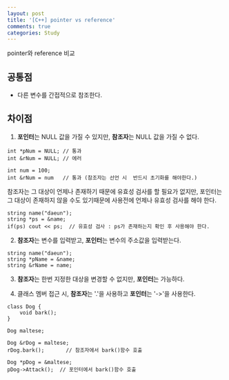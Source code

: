 ```yaml
---
layout: post
title: '[C++] pointer vs reference'
comments: true
categories: Study
---
```

pointer와 reference 비교  

## 공통점  
- 다른 변수를 간접적으로 참조한다.

## 차이점  
1. **포인터**는 NULL 값을 가질 수 있지만, **참조자**는 NULL 값을 가질 수 없다.  

```
int *pNum = NULL; // 통과
int &rNum = NULL; // 에러

int num = 100;
int &rNum = num   // 통과 (참조자는 선언 시  반드시 초기화를 해야한다.)
```

참조자는 그 대상이 언제나 존재하기 때문에 유효성 검사를 할 필요가 없지만, 포인터는 그 대상이 존재하지 않을 수도 있기때문에 사용전에 언제나 유효성 검사를 해야 한다.

```
string name("daeun");
string *ps = &name;
if(ps) cout << ps;  // 유효성 검사 : ps가 존재하는지 확인 후 사용해야 한다.
```

2. **참조자**는 변수를 입력받고, **포인터**는 변수의 주소값을 입력받는다.

```
string name("daeun");
string *pName = &name;
string &rName = name;
```

3. **참조자**는 한번 지정한 대상을 변경할 수 없지만, **포인터**는 가능하다.
  
4. 클래스 멤버 접근 시, **참조자**는 '.'을 사용하고 **포인터**는 '->'을 사용한다.

```
class Dog {
    void bark();
}

Dog maltese;

Dog &rDog = maltese;
rDog.bark();       // 참조자에서 bark()함수 호출

Dog *pDog = &maltese;
pDog->Attack();  // 포인터에서 bark()함수 호출

```
